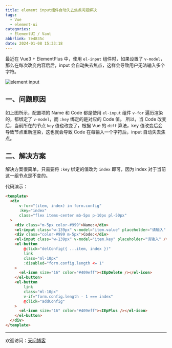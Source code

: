 ```yaml
---
title: element input组件自动失去焦点问题解决
tags:
  - Vue
  - element-ui
categories:
  - ElementUI / Vant
abbrlink: 7e4835c
date: 2024-01-08 15:33:18
---
```


最近在 Vue3 + ElementPlus 中，使用 `el-input` 组件时，如果设置了 `v-model`，那么在每次改变内容后后，input 会自动失去焦点，这样会导致用户无法输入多个字符。

![element input](https://tiven.cn/static/img/ui-input-87cjfC9_.jpg)

<!-- more -->

## 一、问题原因

如上图所示，配置项的 Name 和 Code 都是使用 `el-input` 组件 `v-for` 遍历渲染的，都绑定了 `v-model`，而 `:key` 绑定的是对应的 Code 值。
所以，当 Code 改变后，当前所在的节点 `key` 值也改变了，根据 Vue 的 `diff` 算法，key 值改变后会导致节点重新渲染，这也就会导致 Code 在每输入一个字符后，input 自动失去焦点。

## 二、解决方案

解决方案很简单，只需要将 `:key` 绑定的值改为 `index` 即可，因为 index 对于当前这一组节点是不变的。

代码演示：

```html
<template>
  <div
      v-for="(item, index) in form.config"
      :key="index"
      class="flex items-center mb-5px p-10px pl-50px"
  >
    <div class="m-5px color-#999">Name:</div>
    <el-input class="w-139px" v-model="item.value" placeholder="请输入" />
    <div class="color-#999 m-5px">Code:</div>
    <el-input class="w-139px" v-model="item.key" placeholder="请输入" />
    <el-button
        @click="delConfig({ ...item, index })"
        link
        class="ml-10px"
        :disabled="form.config.length <= 1"
    >
      <el-icon size="16" color="#409eff"><IEpDelete /></el-icon>
    </el-button>
    <el-button
        link
        class="ml-10px"
        v-if="form.config.length - 1 === index"
        @click="addConfig"
    >
      <el-icon size="16" color="#409eff"><IEpPlus /></el-icon>
    </el-button>
  </div>
</template>
```

---

欢迎访问：[天问博客](https://tiven.cn/p/7e4835c/ "天问博客-专注于大前端技术")

